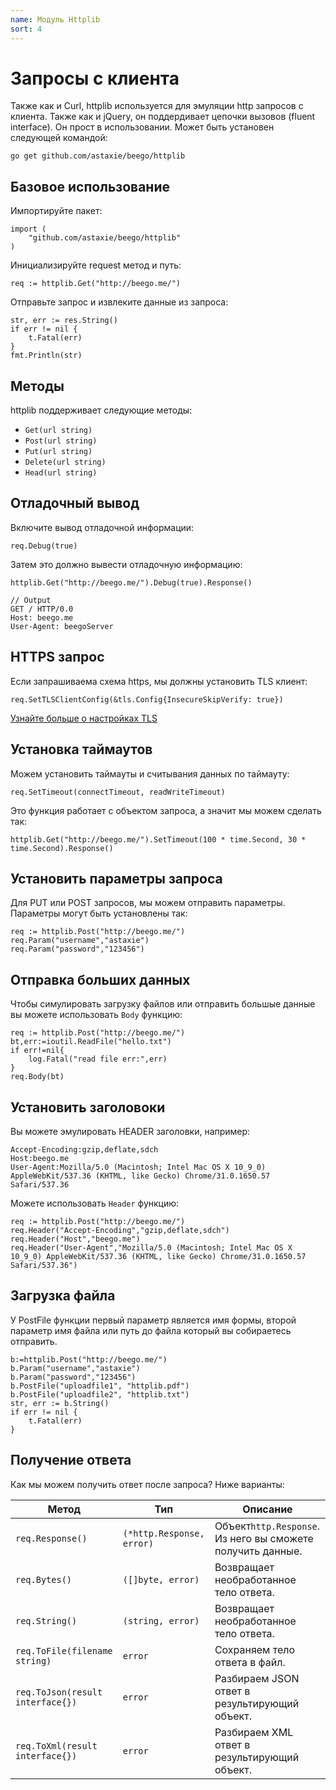 ```yaml
---
name: Модуль Httplib 
sort: 4
---
```


# Запросы с клиента

Также как и Curl, httplib используется для эмуляции http запросов с клиента. Также как и jQuery, он поддердивает цепочки вызовов (fluent interface). Он прост в использовании. Может быть установен следующей командой:

	go get github.com/astaxie/beego/httplib

## Базовое использование

Импортируйте пакет:

	import (
		"github.com/astaxie/beego/httplib"
	)	

Инициализируйте request метод и путь:

	req := httplib.Get("http://beego.me/")

Отправьте запрос и извлеките данные из запроса:

	str, err := res.String()
	if err != nil {
		t.Fatal(err)
	}
	fmt.Println(str)
	
## Методы

httplib поддерживает следующие методы:

- `Get(url string)`
- `Post(url string)`
- `Put(url string)`
- `Delete(url string)`
- `Head(url string)`

## Отладочный вывод

Включите вывод отладочной информации:

	req.Debug(true)

Затем это должно вывести отладочную информацию:

	httplib.Get("http://beego.me/").Debug(true).Response()

	// Output
	GET / HTTP/0.0
	Host: beego.me
	User-Agent: beegoServer

## HTTPS запрос

Если запрашиваема схема https, мы должны установить TLS клиент:

	req.SetTLSClientConfig(&tls.Config{InsecureSkipVerify: true})

[Узнайте больше о настройках TLS](http://gowalker.org/crypto/tls#Config)

## Установка таймаутов

Можем установить таймауты и считывания данных по таймауту:

	req.SetTimeout(connectTimeout, readWriteTimeout)

Это функция работает с объектом запроса, а значит мы можем сделать так:

	httplib.Get("http://beego.me/").SetTimeout(100 * time.Second, 30 * time.Second).Response()
	
## Установить параметры запроса

Для PUT или POST запросов, мы можем отправить параметры. Параметры могут быть установлены так:

	req := httplib.Post("http://beego.me/")
	req.Param("username","astaxie")
	req.Param("password","123456")

## Отправка больших данных

Чтобы симулировать загрузку файлов или отправить большые данные вы можете использовать `Body` функцию:

	req := httplib.Post("http://beego.me/")
	bt,err:=ioutil.ReadFile("hello.txt")
	if err!=nil{
		log.Fatal("read file err:",err)
	}
	req.Body(bt)

## Установить заголовоки

Вы можете эмулировать HEADER заголовки, например:

	Accept-Encoding:gzip,deflate,sdch
	Host:beego.me
	User-Agent:Mozilla/5.0 (Macintosh; Intel Mac OS X 10_9_0) AppleWebKit/537.36 (KHTML, like Gecko) Chrome/31.0.1650.57 Safari/537.36

Можете использовать `Header` функцию:

	req := httplib.Post("http://beego.me/")
	req.Header("Accept-Encoding","gzip,deflate,sdch")
	req.Header("Host","beego.me")
	req.Header("User-Agent","Mozilla/5.0 (Macintosh; Intel Mac OS X 10_9_0) AppleWebKit/537.36 (KHTML, like Gecko) Chrome/31.0.1650.57 Safari/537.36")

## Загрузка файла

У PostFile функции первый параметр является имя формы, второй параметр имя файла или путь до файла который вы собираетесь отправить. 

```
b:=httplib.Post("http://beego.me/")
b.Param("username","astaxie")
b.Param("password","123456")
b.PostFile("uploadfile1", "httplib.pdf")
b.PostFile("uploadfile2", "httplib.txt")
str, err := b.String()
if err != nil {
    t.Fatal(err)
}
```

## Получение ответа 

Как мы можем получить ответ после запроса? Ниже варианты:

|Метод                           |Тип                      |Описание                                                   |
|--------------------------------|-------------------------|-----------------------------------------------------------|
|`req.Response()`                |`(*http.Response, error)`|Объект`http.Response`. Из него вы сможете получить данные. |
|`req.Bytes()`                   |`([]byte, error)`        |Возвращает необработанное тело ответа.                     |
|`req.String()`                  |`(string, error)`        |Возвращает необработанное тело ответа.                     |
|`req.ToFile(filename string)`   |`error`                  |Сохраняем тело ответа в файл.                              |
|`req.ToJson(result interface{})`|`error`                  |Разбираем JSON ответ в результирующий объект.              |
|`req.ToXml(result interface{})` |`error`                  |Разбираем XML ответ в результирующий объект.               |
